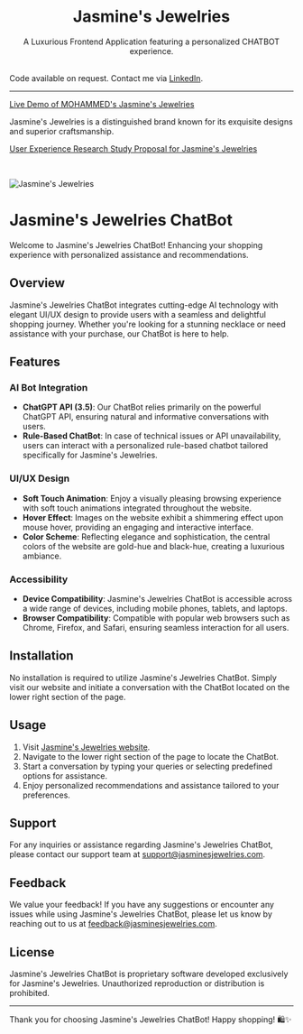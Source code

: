 <div align="center">
  <h1>Jasmine's Jewelries</h1>
  A Luxurious Frontend Application featuring a personalized CHATBOT experience. 
</div>

<br>

Code available on request. Contact me via [LinkedIn](https://www.linkedin.com/in/mohtech/).

<hr>

[Live Demo of MOHAMMED's Jasmine's Jewelries](https://jasminesjewelries-mohammed-design.netlify.app)

Jasmine's Jewelries is a distinguished brand known for its exquisite designs and superior craftsmanship. 

[User Experience Research Study Proposal for Jasmine's Jewelries](#)

<br>

![Jasmine's Jewelries](https://github.com/tech-moh-logy/jasmine-jewels/assets/132733865/38358032-8885-404d-bbfe-1e67e84f6508)

# Jasmine's Jewelries ChatBot

Welcome to Jasmine's Jewelries ChatBot! Enhancing your shopping experience with personalized assistance and recommendations.

## Overview

Jasmine's Jewelries ChatBot integrates cutting-edge AI technology with elegant UI/UX design to provide users with a seamless and delightful shopping journey. Whether you're looking for a stunning necklace or need assistance with your purchase, our ChatBot is here to help.

## Features

### AI Bot Integration

- **ChatGPT API (3.5)**: Our ChatBot relies primarily on the powerful ChatGPT API, ensuring natural and informative conversations with users.
- **Rule-Based ChatBot**: In case of technical issues or API unavailability, users can interact with a personalized rule-based chatbot tailored specifically for Jasmine's Jewelries.

### UI/UX Design

- **Soft Touch Animation**: Enjoy a visually pleasing browsing experience with soft touch animations integrated throughout the website.
- **Hover Effect**: Images on the website exhibit a shimmering effect upon mouse hover, providing an engaging and interactive interface.
- **Color Scheme**: Reflecting elegance and sophistication, the central colors of the website are gold-hue and black-hue, creating a luxurious ambiance.

### Accessibility

- **Device Compatibility**: Jasmine's Jewelries ChatBot is accessible across a wide range of devices, including mobile phones, tablets, and laptops.
- **Browser Compatibility**: Compatible with popular web browsers such as Chrome, Firefox, and Safari, ensuring seamless interaction for all users.

## Installation

No installation is required to utilize Jasmine's Jewelries ChatBot. Simply visit our website and initiate a conversation with the ChatBot located on the lower right section of the page.

## Usage

1. Visit [Jasmine's Jewelries website](https://www.jasminesjewelries.com).
2. Navigate to the lower right section of the page to locate the ChatBot.
3. Start a conversation by typing your queries or selecting predefined options for assistance.
4. Enjoy personalized recommendations and assistance tailored to your preferences.

## Support

For any inquiries or assistance regarding Jasmine's Jewelries ChatBot, please contact our support team at [support@jasminesjewelries.com](mailto:support@jasminesjewelries.com).

## Feedback

We value your feedback! If you have any suggestions or encounter any issues while using Jasmine's Jewelries ChatBot, please let us know by reaching out to us at [feedback@jasminesjewelries.com](mailto:feedback@jasminesjewelries.com).

## License

Jasmine's Jewelries ChatBot is proprietary software developed exclusively for Jasmine's Jewelries. Unauthorized reproduction or distribution is prohibited.

---

Thank you for choosing Jasmine's Jewelries ChatBot! Happy shopping! 🛍️✨

